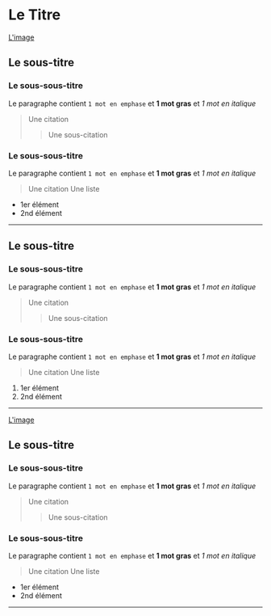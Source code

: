 # Le Titre
[L'image](lien_de_l_image)
## Le sous-titre
### Le sous-sous-titre
Le paragraphe contient `1 mot en emphase` et **1 mot gras** et *1 mot en italique*
> Une citation
>
> > Une sous-citation
### Le sous-sous-titre
Le paragraphe contient `1 mot en emphase` et **1 mot gras** et *1 mot en italique*
> Une citation
Une liste
- 1er élément
- 2nd élément
---
## Le sous-titre
### Le sous-sous-titre
Le paragraphe contient `1 mot en emphase` et **1 mot gras** et *1 mot en italique*
> Une citation
>
> > Une sous-citation
### Le sous-sous-titre
Le paragraphe contient `1 mot en emphase` et **1 mot gras** et *1 mot en italique*
> Une citation
Une liste
1. 1er élément
2. 2nd élément
___
[L'image](lien_de_l_image)
## Le sous-titre
### Le sous-sous-titre
Le paragraphe contient `1 mot en emphase` et **1 mot gras** et *1 mot en italique*
> Une citation
>
> > Une sous-citation
### Le sous-sous-titre
Le paragraphe contient `1 mot en emphase` et **1 mot gras** et *1 mot en italique*
> Une citation
Une liste
- 1er élément
- 2nd élément
***
